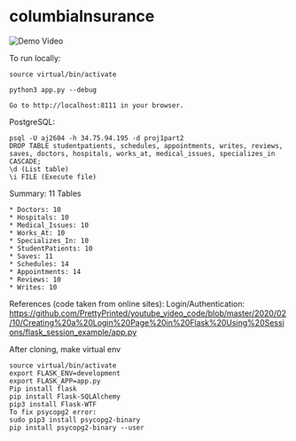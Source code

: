 # columbiaInsurance

![Demo Video](https://youtu.be/acKJ0WZz2Go)

To run locally:

    source virtual/bin/activate
    
    python3 app.py --debug
    
    Go to http://localhost:8111 in your browser.
    
PostgreSQL:

    psql -U aj2604 -h 34.75.94.195 -d proj1part2
    DROP TABLE studentpatients, schedules, appointments, writes, reviews, saves, doctors, hospitals, works_at, medical_issues, specializes_in CASCADE;
    \d (List table)
    \i FILE (Execute file)

Summary: 11 Tables

    * Doctors: 10
    * Hospitals: 10
    * Medical_Issues: 10
    * Works_At: 10
    * Specializes_In: 10
    * StudentPatients: 10
    * Saves: 11
    * Schedules: 14
    * Appointments: 14
    * Reviews: 10
    * Writes: 10
    
References (code taken from online sites):
Login/Authentication: https://github.com/PrettyPrinted/youtube_video_code/blob/master/2020/02/10/Creating%20a%20Login%20Page%20in%20Flask%20Using%20Sessions/flask_session_example/app.py

After cloning, make virtual env

    source virtual/bin/activate
    export FLASK_ENV=development
    export FLASK_APP=app.py
    Pip install flask
    pip install Flask-SQLAlchemy
    pip3 install Flask-WTF
    To fix psycopg2 error:
    sudo pip3 install psycopg2-binary
    pip install psycopg2-binary --user
